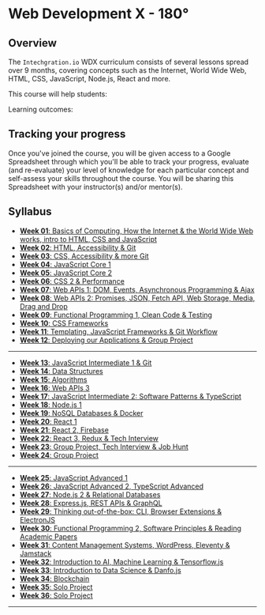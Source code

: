 # Web Development X - 180°

## Overview 

The `Intechgration.io` WDX curriculum consists of several lessons spread over 9 months, covering concepts such as the Internet, World Wide Web, HTML, CSS, JavaScript, Node.js, React and more.

This course will help students:

Learning outcomes:

## Tracking your progress

Once you've joined the course, you will be given access to a Google Spreadsheet through which you'll be able to track your progress, evaluate (and re-evaluate) your level of knowledge for each particular concept and self-assess your skills throughout the course. You will be sharing this Spreadsheet with your instructor(s) and/or mentor(s).

## Syllabus

- [**Week 01**: Basics of Computing, How the Internet & the World Wide Web works, intro to HTML, CSS and JavaScript](week01.md)
- [**Week 02**: HTML, Accessibility & Git](week02.md)
- [**Week 03**: CSS, Accessibility & more Git](week03.md) 
- [**Week 04**: JavaScript Core 1](week04.md)
- [**Week 05**: JavaScript Core 2](week05.md)
- [**Week 06**: CSS 2 & Performance](week06.md)
- [**Week 07**: Web APIs 1: DOM, Events, Asynchronous Programming & Ajax](week07.md)
- [**Week 08**: Web APIs 2: Promises, JSON, Fetch API, Web Storage, Media, Drag and Drop](week08.md)
- [**Week 09**: Functional Programming 1, Clean Code & Testing](week09.md) 
- [**Week 10**: CSS Frameworks](week10.md)
- [**Week 11**: Templating, JavaScript Frameworks & Git Workflow](week11.md)
- [**Week 12**: Deploying our Applications & Group Project](week12.md)

---

- [**Week 13**: JavaScript Intermediate 1 & Git](week13.md)
- [**Week 14**: Data Structures](week14.md)
- [**Week 15**: Algorithms](week15.md)
- [**Week 16**: Web APIs 3](week16.md)
- [**Week 17**: JavaScript Intermediate 2: Software Patterns & TypeScript](week17.md)
- [**Week 18**: Node.js 1](week18.md)
- [**Week 19**: NoSQL Databases & Docker](week19.md)
- [**Week 20**: React 1](week20.md)
- [**Week 21**: React 2, Firebase](week21.md)
- [**Week 22**: React 3, Redux & Tech Interview](week22.md)
- [**Week 23**: Group Project, Tech Interview & Job Hunt](week23.md)
- [**Week 24**: Group Project](week24.md)

---

- [**Week 25**: JavaScript Advanced 1](week25.md)
- [**Week 26**: JavaScript Advanced 2, TypeScript Advanced](week26.md)
- [**Week 27**: Node.js 2 & Relational Databases](week27.md)
- [**Week 28**: Express.js, REST APIs & GraphQL](week28.md)
- [**Week 29**: Thinking out-of-the-box: CLI, Browser Extensions & ElectronJS](week29.md)
- [**Week 30**: Functional Programming 2, Software Principles & Reading Academic Papers](week30.md)
- [**Week 31**: Content Management Systems, WordPress, Eleventy & Jamstack](week31.md)
- [**Week 32**: Introduction to AI, Machine Learning & Tensorflow.js](week32.md)
- [**Week 33**: Introduction to Data Science & Danfo.js](week33.md)
- [**Week 34**: Blockchain](week34.md)
- [**Week 35**: Solo Project](week35.md)
- [**Week 36**: Solo Project](week36.md)

---

